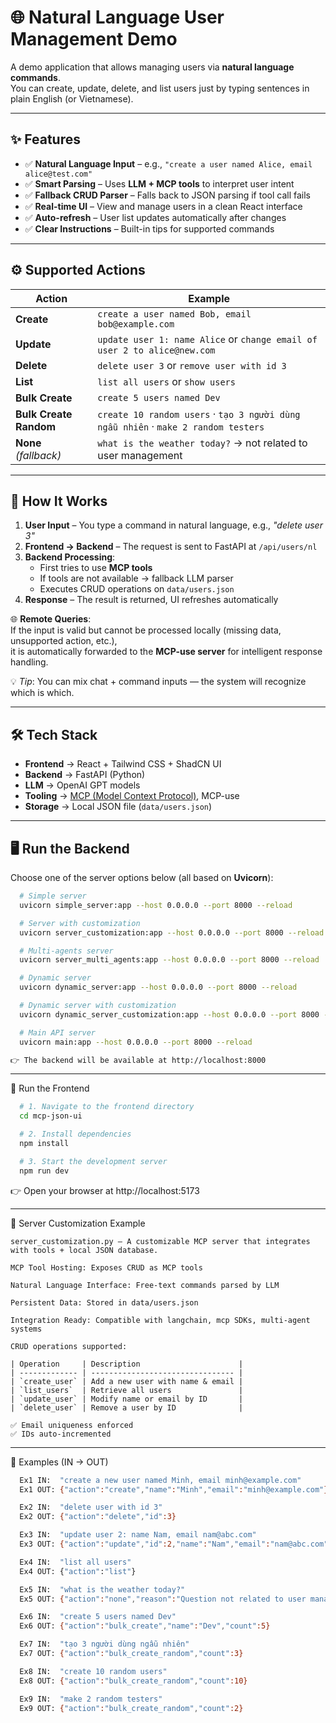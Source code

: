 # 🌐 Natural Language User Management Demo

A demo application that allows managing users via **natural language commands**.  
You can create, update, delete, and list users just by typing sentences in plain English (or Vietnamese).

---

## ✨ Features

- ✅ **Natural Language Input** – e.g., `"create a user named Alice, email alice@test.com"`
- ✅ **Smart Parsing** – Uses **LLM + MCP tools** to interpret user intent
- ✅ **Fallback CRUD Parser** – Falls back to JSON parsing if tool call fails
- ✅ **Real-time UI** – View and manage users in a clean React interface
- ✅ **Auto-refresh** – User list updates automatically after changes
- ✅ **Clear Instructions** – Built-in tips for supported commands

---

## ⚙️ Supported Actions

| Action                | Example                                                                 |
|-----------------------|-------------------------------------------------------------------------|
| **Create**            | `create a user named Bob, email bob@example.com`                        |
| **Update**            | `update user 1: name Alice` or `change email of user 2 to alice@new.com`|
| **Delete**            | `delete user 3` or `remove user with id 3`                              |
| **List**              | `list all users` or `show users`                                        |
| **Bulk Create**       | `create 5 users named Dev`                                              |
| **Bulk Create Random**| `create 10 random users` · `tạo 3 người dùng ngẫu nhiên` · `make 2 random testers` |
| **None** *(fallback)* | `what is the weather today?` → not related to user management            |

---

## 🔎 How It Works

1. **User Input** – You type a command in natural language, e.g., *"delete user 3"*  
2. **Frontend → Backend** – The request is sent to FastAPI at `/api/users/nl`  
3. **Backend Processing**:
   - First tries to use **MCP tools**  
   - If tools are not available → fallback LLM parser  
   - Executes CRUD operations on `data/users.json`  
4. **Response** – The result is returned, UI refreshes automatically  

🌐 **Remote Queries**:  
If the input is valid but cannot be processed locally (missing data, unsupported action, etc.),  
it is automatically forwarded to the **MCP-use server** for intelligent response handling.  

💡 *Tip*: You can mix chat + command inputs — the system will recognize which is which.  

---

## 🛠️ Tech Stack

- **Frontend** → React + Tailwind CSS + ShadCN UI  
- **Backend** → FastAPI (Python)  
- **LLM** → OpenAI GPT models  
- **Tooling** → [MCP (Model Context Protocol)](https://github.com/isi-mcp), MCP-use  
- **Storage** → Local JSON file (`data/users.json`)  

---

## 🖥️ Run the Backend

Choose one of the server options below (all based on **Uvicorn**):

```bash
  # Simple server
  uvicorn simple_server:app --host 0.0.0.0 --port 8000 --reload

  # Server with customization
  uvicorn server_customization:app --host 0.0.0.0 --port 8000 --reload

  # Multi-agents server
  uvicorn server_multi_agents:app --host 0.0.0.0 --port 8000 --reload

  # Dynamic server
  uvicorn dynamic_server:app --host 0.0.0.0 --port 8000 --reload

  # Dynamic server with customization
  uvicorn dynamic_server_customization:app --host 0.0.0.0 --port 8000 --reload

  # Main API server
  uvicorn main:app --host 0.0.0.0 --port 8000 --reload

👉 The backend will be available at http://localhost:8000
```

---

🌟 Run the Frontend
```bash
  # 1. Navigate to the frontend directory
  cd mcp-json-ui

  # 2. Install dependencies
  npm install

  # 3. Start the development server
  npm run dev
```
👉 Open your browser at http://localhost:5173

---

📂 Server Customization Example

    server_customization.py – A customizable MCP server that integrates with tools + local JSON database.

    MCP Tool Hosting: Exposes CRUD as MCP tools

    Natural Language Interface: Free-text commands parsed by LLM

    Persistent Data: Stored in data/users.json

    Integration Ready: Compatible with langchain, mcp SDKs, multi-agent systems

    CRUD operations supported:

    | Operation     | Description                      |
    | ------------- | -------------------------------- |
    | `create_user` | Add a new user with name & email |
    | `list_users`  | Retrieve all users               |
    | `update_user` | Modify name or email by ID       |
    | `delete_user` | Remove a user by ID              |

    ✅ Email uniqueness enforced
    ✅ IDs auto-incremented
---
📖 Examples (IN → OUT)
```bash
  Ex1 IN:  "create a new user named Minh, email minh@example.com"
  Ex1 OUT: {"action":"create","name":"Minh","email":"minh@example.com"}

  Ex2 IN:  "delete user with id 3"
  Ex2 OUT: {"action":"delete","id":3}

  Ex3 IN:  "update user 2: name Nam, email nam@abc.com"
  Ex3 OUT: {"action":"update","id":2,"name":"Nam","email":"nam@abc.com"}

  Ex4 IN:  "list all users"
  Ex4 OUT: {"action":"list"}

  Ex5 IN:  "what is the weather today?"
  Ex5 OUT: {"action":"none","reason":"Question not related to user management"}

  Ex6 IN:  "create 5 users named Dev"
  Ex6 OUT: {"action":"bulk_create","name":"Dev","count":5}

  Ex7 IN:  "tạo 3 người dùng ngẫu nhiên"
  Ex7 OUT: {"action":"bulk_create_random","count":3}

  Ex8 IN:  "create 10 random users"
  Ex8 OUT: {"action":"bulk_create_random","count":10}

  Ex9 IN:  "make 2 random testers"
  Ex9 OUT: {"action":"bulk_create_random","count":2}

```